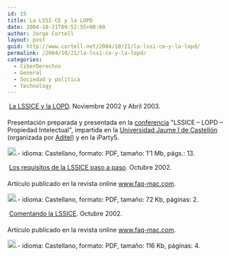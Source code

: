 ```yaml
---
id: 15
title: La LSSI-CE y la LOPD
date: 2004-10-21T09:52:55+00:00
author: Jorge Cortell
layout: post
guid: http://www.cortell.net/2004/10/21/la-lssi-ce-y-la-lopd/
permalink: /2004/10/21/la-lssi-ce-y-la-lopd/
categories:
  - CiberDerechos
  - General
  - Sociedad y polí­tica
  - Technology
---
```

&#149; &#147;<a href="http://homepage.mac.com/jorgecortell/docs/lssiceylopd2002.pdf" target="_blank">La LSSICE y la LOPD</a>.&#148; Noviembre 2002 y Abril 2003.
                    
Presentaci&oacute;n preparada y presentada en la [conferencia](http://www.aristasweb.com/noticias.asp?id=1788&clase=100) "LSSICE &#8211; LOPD &#8211; Propiedad Intelectual", impartida en la <a href="http://www.uji.es" target="_blank">Universidad Jaume I de Castell&oacute;n</a> (organizada por <a href="http://www.aditel.org" target="_blank">Aditel</a>) y en la iParty5.
                    
<a href="http://homepage.mac.com/jorgecortell/docs/lssiceylopd2002.pdf" target="_blank"><img src="http://homepage.mac.com/jorgecortell/images/pdf.gif" width="19" height="19" border="0" /></a>.- idioma: Castellano, formato: PDF, tama&ntilde;o: 1&#8217;1 Mb, p&aacute;gs.: 13.

&#149; &#147;<a href="http://homepage.mac.com/jorgecortell/docs/LSSICErequisitos.pdf" target="_blank">Los requisitos de la LSSICE paso a paso</a>.&#148; Octubre 2002.
                    
Art&iacute;culo publicado en la revista online <a href="http://www.faq-mac.com" target="_blank">www.faq-mac.com</a>.
                    
<a href="http://homepage.mac.com/jorgecortell/docs/LSSICErequisitos.pdf" target="_blank"><img src="http://homepage.mac.com/jorgecortell/images/pdf.gif" width="19" height="19" border="0" /></a>.- idioma: Castellano, formato: PDF, tama&ntilde;o: 72 Kb, p&aacute;ginas: 2.

&#149; &#147;<a href="http://homepage.mac.com/jorgecortell/docs/ComentLSSI.pdf" target="_blank">Comentando la LSSICE</a>.&#148; Octubre 2002.
                    
Art&iacute;culo publicado en la revista online <a href="http://www.faq-mac.com" target="_blank">www.faq-mac.com</a>.
                    
<a href="http://homepage.mac.com/jorgecortell/docs/ComentLSSI.pdf" target="_blank"><img src="http://homepage.mac.com/jorgecortell/images/pdf.gif" width="19" height="19" border="0" /></a>.- idioma: Castellano, formato: PDF, tama&ntilde;o: 116 Kb, p&aacute;ginas: 4.